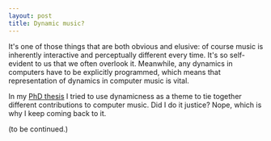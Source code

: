 ```yaml
---
layout: post
title: Dynamic music?
---
```


It's one of those things that are both obvious and elusive: of course music is inherently interactive and
perceptually different every time. It's so self-evident to us that we often overlook it. Meanwhile,
any dynamics in computers have to be explicitly programmed, which means that representation of dynamics in
computer music is vital.

In my [PhD thesis](https://hal.archives-ouvertes.fr/tel-01412402)
I tried to use dynamicness as a theme to tie together different contributions to computer music. Did I
do it justice? Nope, which is why I keep coming back to it.

(to be continued.)
